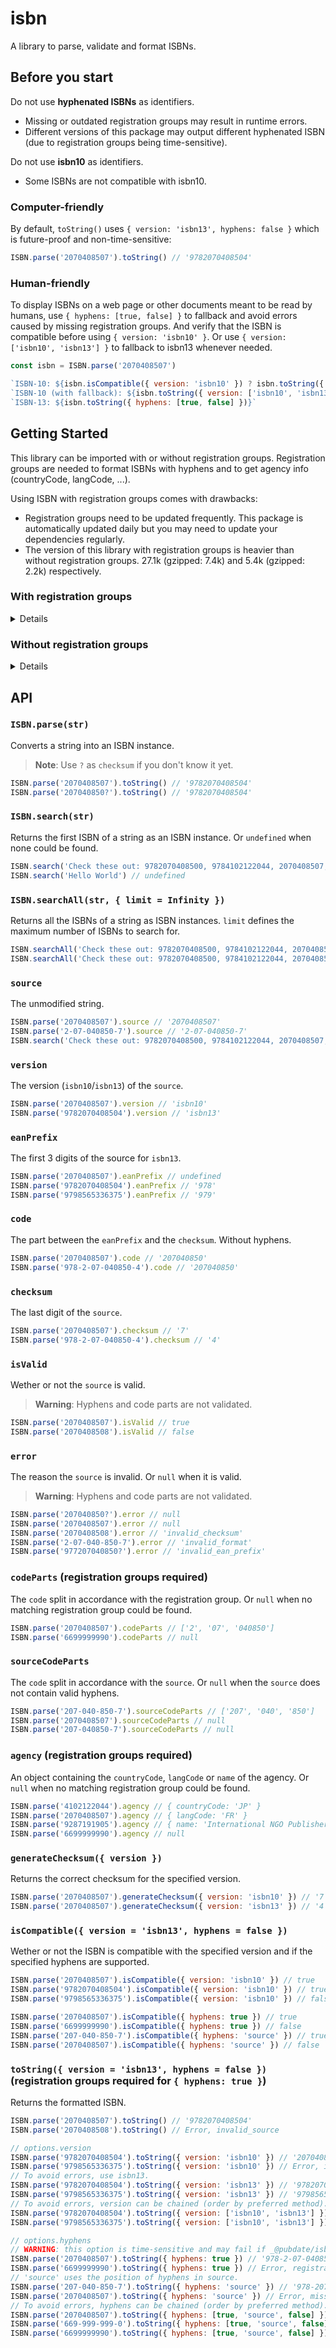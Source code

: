 # isbn

A library to parse, validate and format ISBNs.

## Before you start

Do not use **hyphenated ISBNs** as identifiers.

- Missing or outdated registration groups may result in runtime errors.
- Different versions of this package may output different hyphenated ISBN (due to registration groups being time-sensitive).

Do not use **isbn10** as identifiers.

- Some ISBNs are not compatible with isbn10.

### Computer-friendly

By default, `toString()` uses `{ version: 'isbn13', hyphens: false }` which is future-proof and non-time-sensitive:

```js
ISBN.parse('2070408507').toString() // '9782070408504'
```

### Human-friendly

To display ISBNs on a web page or other documents meant to be read by humans, use `{ hyphens: [true, false] }` to fallback and avoid errors caused by missing registration groups.
And verify that the ISBN is compatible before using `{ version: 'isbn10' }`. Or use `{ version: ['isbn10', 'isbn13'] }` to fallback to isbn13 whenever needed.

```js
const isbn = ISBN.parse('2070408507')

`ISBN-10: ${isbn.isCompatible({ version: 'isbn10' }) ? isbn.toString({ version: 'isbn10', hyphens: [true, false] }) : 'N/A'}`
`ISBN-10 (with fallback): ${isbn.toString({ version: ['isbn10', 'isbn13'], hyphens: [true, false] })}`
`ISBN-13: ${isbn.toString({ hyphens: [true, false] })}`
```

## Getting Started

This library can be imported with or without registration groups.
Registration groups are needed to format ISBNs with hyphens and to get agency info (countryCode, langCode, ...).

Using ISBN with registration groups comes with drawbacks:

- Registration groups need to be updated frequently. This package is automatically updated daily but you may need to update your dependencies regularly.
- The version of this library with registration groups is heavier than without registration groups. 27.1k (gzipped: 7.4k) and 5.4k (gzipped: 2.2k) respectively.

### With registration groups

<details>

#### NPM (with registration groups)

```sh
npm i @pubdate/isbn
```

```js
import ISBN from '@pubdate/isbn'

ISBN.parse('2070408507').toString({ version: 'isbn13', hyphens: [true, false] }) // '978-2-07-040850-4'
```

#### CDN (with registration groups)

```html
<script src="https://unpkg.com/@pubdate/isbn"></script>

<script>
  ISBN.parse('2070408507').toString({ version: 'isbn13', hyphens: [true, false] }) // '978-2-07-040850-4'
</script>
```

</details>

### Without registration groups

<details>

#### NPM (without registration groups)

```sh
npm i @pubdate/isbn
```

```js
import ISBN from '@pubdate/isbn/dist/isbn-without-registration-groups'

ISBN.parse('2070408507').toString({ version: 'isbn13', hyphens: [true, false] }) // '9782070408504'
```

#### CDN (without registration groups)

```html
<script src="https://unpkg.com/@pubdate/isbn/dist/isbn-without-registration-groups"></script>

<script>
  ISBN.parse('2070408507').toString({ version: 'isbn13', hyphens: [true, false] }) // '9782070408504'
</script>
```

</details>

## API

### `ISBN.parse(str)`

Converts a string into an ISBN instance.
> **Note**:
> Use `?` as `checksum` if you don't know it yet.

```js
ISBN.parse('2070408507').toString() // '9782070408504'
ISBN.parse('207040850?').toString() // '9782070408504'
```

### `ISBN.search(str)`

Returns the first ISBN of a string as an ISBN instance. Or `undefined` when none could be found.

```js
ISBN.search('Check these out: 9782070408500, 9784102122044, 2070408507, 9789287191908') // '9784102122044'
ISBN.search('Hello World') // undefined
```

### `ISBN.searchAll(str, { limit = Infinity })`

Returns all the ISBNs of a string as ISBN instances. `limit` defines the maximum number of ISBNs to search for.

```js
ISBN.searchAll('Check these out: 9782070408500, 9784102122044, 2070408507, 9789287191908') // ['9784102122044', '2070408507', '9789287191908']
ISBN.searchAll('Check these out: 9782070408500, 9784102122044, 2070408507, 9789287191908', { limit: 2 }) // ['9784102122044', '2070408507']
```

### `source`

The unmodified string.

```js
ISBN.parse('2070408507').source // '2070408507'
ISBN.parse('2-07-040850-7').source // '2-07-040850-7'
ISBN.search('Check these out: 9782070408500, 9784102122044, 2070408507, 9789287191908')?.source // '9784102122044'
```

### `version`

The version (`isbn10`/`isbn13`) of the `source`.

```js
ISBN.parse('2070408507').version // 'isbn10'
ISBN.parse('9782070408504').version // 'isbn13'
```

### `eanPrefix`

The first 3 digits of the source for `isbn13`.

```js
ISBN.parse('2070408507').eanPrefix // undefined
ISBN.parse('9782070408504').eanPrefix // '978'
ISBN.parse('9798565336375').eanPrefix // '979'
```

### `code`

The part between the `eanPrefix` and the `checksum`. Without hyphens.

```js
ISBN.parse('2070408507').code // '207040850'
ISBN.parse('978-2-07-040850-4').code // '207040850'
```

### `checksum`

The last digit of the `source`.

```js
ISBN.parse('2070408507').checksum // '7'
ISBN.parse('978-2-07-040850-4').checksum // '4'
```

### `isValid`

Wether or not the `source` is valid.
> **Warning**:
> Hyphens and code parts are not validated.

```js
ISBN.parse('2070408507').isValid // true
ISBN.parse('2070408508').isValid // false
```

### `error`

The reason the `source` is invalid. Or `null` when it is valid.
> **Warning**:
> Hyphens and code parts are not validated.

```js
ISBN.parse('207040850?').error // null
ISBN.parse('2070408507').error // null
ISBN.parse('2070408508').error // 'invalid_checksum'
ISBN.parse('2-07-040-850-7').error // 'invalid_format'
ISBN.parse('977207040850?').error // 'invalid_ean_prefix'
```

### `codeParts` (registration groups required)

The `code` split in accordance with the registration group. Or `null` when no matching registration group could be found.

```js
ISBN.parse('2070408507').codeParts // ['2', '07', '040850']
ISBN.parse('6699999990').codeParts // null
```

### `sourceCodeParts`

The `code` split in accordance with the `source`. Or `null` when the `source` does not contain valid hyphens.

```js
ISBN.parse('207-040-850-7').sourceCodeParts // ['207', '040', '850']
ISBN.parse('2070408507').sourceCodeParts // null
ISBN.parse('207-040850-7').sourceCodeParts // null
```

### `agency` (registration groups required)

An object containing the `countryCode`, `langCode` or `name` of the agency. Or `null` when no matching registration group could be found.

```js
ISBN.parse('4102122044').agency // { countryCode: 'JP' }
ISBN.parse('2070408507').agency // { langCode: 'FR' }
ISBN.parse('9287191905').agency // { name: 'International NGO Publishers and EU Organizations' }
ISBN.parse('6699999990').agency // null
```

### `generateChecksum({ version })`

Returns the correct checksum for the specified version.

```js
ISBN.parse('2070408507').generateChecksum({ version: 'isbn10' }) // '7'
ISBN.parse('2070408507').generateChecksum({ version: 'isbn13' }) // '4'
```

### `isCompatible({ version = 'isbn13', hyphens = false })`

Wether or not the ISBN is compatible with the specified version and if the specified hyphens are supported.

```js
ISBN.parse('2070408507').isCompatible({ version: 'isbn10' }) // true
ISBN.parse('9782070408504').isCompatible({ version: 'isbn10' }) // true
ISBN.parse('9798565336375').isCompatible({ version: 'isbn10' }) // false

ISBN.parse('2070408507').isCompatible({ hyphens: true }) // true
ISBN.parse('6699999990').isCompatible({ hyphens: true }) // false
ISBN.parse('207-040-850-7').isCompatible({ hyphens: 'source' }) // true
ISBN.parse('2070408507').isCompatible({ hyphens: 'source' }) // false
```

### `toString({ version = 'isbn13', hyphens = false })` (registration groups required for `{ hyphens: true }`)

Returns the formatted ISBN.

```js
ISBN.parse('2070408507').toString() // '9782070408504'
ISBN.parse('2070408508').toString() // Error, invalid_source

// options.version
ISBN.parse('9782070408504').toString({ version: 'isbn10' }) // '2070408507'
ISBN.parse('9798565336375').toString({ version: 'isbn10' }) // Error, incompatible_version
// To avoid errors, use isbn13.
ISBN.parse('9782070408504').toString({ version: 'isbn13' }) // '9782070408504'
ISBN.parse('9798565336375').toString({ version: 'isbn13' }) // '9798565336375'
// To avoid errors, version can be chained (order by preferred method).
ISBN.parse('9782070408504').toString({ version: ['isbn10', 'isbn13'] }) // '2070408507'
ISBN.parse('9798565336375').toString({ version: ['isbn10', 'isbn13'] }) // '9798565336375'

// options.hyphens
// WARNING: this option is time-sensitive and may fail if _@pubdate/isbn_ is not up to date.
ISBN.parse('2070408507').toString({ hyphens: true }) // '978-2-07-040850-4'
ISBN.parse('6699999990').toString({ hyphens: true }) // Error, registration_group_not_found
// 'source' uses the position of hyphens in source.
ISBN.parse('207-040-850-7').toString({ hyphens: 'source' }) // '978-207-040-850-4'
ISBN.parse('2070408507').toString({ hyphens: 'source' }) // Error, missing_or_invalid_hyphens
// To avoid errors, hyphens can be chained (order by preferred method).
ISBN.parse('2070408507').toString({ hyphens: [true, 'source', false] }) // '978-2-07-040850-4'
ISBN.parse('669-999-999-0').toString({ hyphens: [true, 'source', false] }) // '978-669-999-999-3'
ISBN.parse('6699999990').toString({ hyphens: [true, 'source', false] }) // '9786699999993'
```

